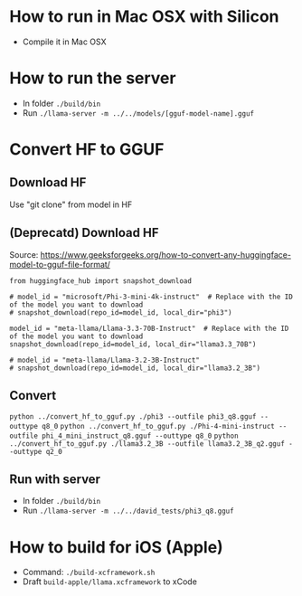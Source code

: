 # How to run in Mac OSX with Silicon
* Compile it in Mac OSX

# How to run the server
* In folder `./build/bin`
* Run `./llama-server -m ../../models/[gguf-model-name].gguf`

# Convert HF to GGUF
## Download HF
Use "git clone" from model in HF

## (Deprecatd) Download HF
Source: https://www.geeksforgeeks.org/how-to-convert-any-huggingface-model-to-gguf-file-format/
```
from huggingface_hub import snapshot_download

# model_id = "microsoft/Phi-3-mini-4k-instruct"  # Replace with the ID of the model you want to download
# snapshot_download(repo_id=model_id, local_dir="phi3")

model_id = "meta-llama/Llama-3.3-70B-Instruct"  # Replace with the ID of the model you want to download
snapshot_download(repo_id=model_id, local_dir="llama3.3_70B")

# model_id = "meta-llama/Llama-3.2-3B-Instruct"
# snapshot_download(repo_id=model_id, local_dir="llama3.2_3B")
```

## Convert
`python ../convert_hf_to_gguf.py ./phi3 --outfile phi3_q8.gguf --outtype q8_0`
`python ../convert_hf_to_gguf.py ./Phi-4-mini-instruct --outfile phi_4_mini_instruct_q8.gguf --outtype q8_0`
`python ../convert_hf_to_gguf.py ./llama3.2_3B --outfile llama3.2_3B_q2.gguf --outtype q2_0`

## Run with server
* In folder `./build/bin`
* Run `./llama-server -m ../../david_tests/phi3_q8.gguf`

# How to build for iOS (Apple)

* Command: `./build-xcframework.sh`
* Draft `build-apple/llama.xcframework` to xCode